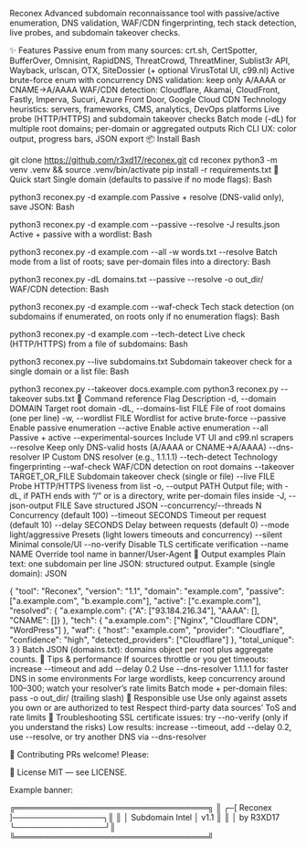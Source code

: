 
Reconex
Advanced subdomain reconnaissance tool with passive/active enumeration, DNS validation, WAF/CDN fingerprinting, tech stack detection, live probes, and subdomain takeover checks. 



✨ Features
Passive enum from many sources: crt.sh, CertSpotter, BufferOver, Omnisint, RapidDNS, ThreatCrowd, ThreatMiner, Sublist3r API, Wayback, urlscan, OTX, SiteDossier (+ optional VirusTotal UI, c99.nl)
Active brute-force enum with concurrency
DNS validation: keep only A/AAAA or CNAME→A/AAAA
WAF/CDN detection: Cloudflare, Akamai, CloudFront, Fastly, Imperva, Sucuri, Azure Front Door, Google Cloud CDN
Technology heuristics: servers, frameworks, CMS, analytics, DevOps platforms
Live probe (HTTP/HTTPS) and subdomain takeover checks
Batch mode (-dL) for multiple root domains; per-domain or aggregated outputs
Rich CLI UX: color output, progress bars, JSON export
📦 Install
Bash

git clone https://github.com/r3xd17/reconex.git
cd reconex
python3 -m venv .venv && source .venv/bin/activate
pip install -r requirements.txt
🚀 Quick start
Single domain (defaults to passive if no mode flags):
Bash

python3 reconex.py -d example.com
Passive + resolve (DNS-valid only), save JSON:
Bash

python3 reconex.py -d example.com --passive --resolve -J results.json
Active + passive with a wordlist:
Bash

python3 reconex.py -d example.com --all -w words.txt --resolve
Batch mode from a list of roots; save per-domain files into a directory:
Bash

python3 reconex.py -dL domains.txt --passive --resolve -o out_dir/
WAF/CDN detection:
Bash

python3 reconex.py -d example.com --waf-check
Tech stack detection (on subdomains if enumerated, on roots only if no enumeration flags):
Bash

python3 reconex.py -d example.com --tech-detect
Live check (HTTP/HTTPS) from a file of subdomains:
Bash

python3 reconex.py --live subdomains.txt
Subdomain takeover check for a single domain or a list file:
Bash

python3 reconex.py --takeover docs.example.com
python3 reconex.py --takeover subs.txt
🧰 Command reference
Flag	Description
-d, --domain DOMAIN	Target root domain
-dL, --domains-list FILE	File of root domains (one per line)
-w, --wordlist FILE	Wordlist for active brute-force
--passive	Enable passive enumeration
--active	Enable active enumeration
--all	Passive + active
--experimental-sources	Include VT UI and c99.nl scrapers
--resolve	Keep only DNS-valid hosts (A/AAAA or CNAME→A/AAAA)
--dns-resolver IP	Custom DNS resolver (e.g., 1.1.1.1)
--tech-detect	Technology fingerprinting
--waf-check	WAF/CDN detection on root domains
--takeover TARGET_OR_FILE	Subdomain takeover check (single or file)
--live FILE	Probe HTTP/HTTPS liveness from list
-o, --output PATH	Output file; with -dL, if PATH ends with “/” or is a directory, write per-domain files inside
-J, --json-output FILE	Save structured JSON
--concurrency/--threads N	Concurrency (default 100)
--timeout SECONDS	Timeout per request (default 10)
--delay SECONDS	Delay between requests (default 0)
--mode light/aggressive	Presets (light lowers timeouts and concurrency)
--silent	Minimal console/UI
--no-verify	Disable TLS certificate verification
--name NAME	Override tool name in banner/User-Agent
📄 Output examples
Plain text: one subdomain per line
JSON: structured output. Example (single domain):
JSON

{
  "tool": "Reconex",
  "version": "1.1",
  "domain": "example.com",
  "passive": ["a.example.com", "b.example.com"],
  "active": ["c.example.com"],
  "resolved": {
    "a.example.com": {"A": ["93.184.216.34"], "AAAA": [], "CNAME": []}
  },
  "tech": {
    "a.example.com": ["Nginx", "Cloudflare CDN", "WordPress"]
  },
  "waf": {
    "host": "example.com",
    "provider": "Cloudflare",
    "confidence": "high",
    "detected_providers": ["Cloudflare"]
  },
  "total_unique": 3
}
Batch JSON (domains.txt): domains object per root plus aggregate counts.
🧪 Tips & performance
If sources throttle or you get timeouts: increase --timeout and add --delay 0.2
Use --dns-resolver 1.1.1.1 for faster DNS in some environments
For large wordlists, keep concurrency around 100–300; watch your resolver’s rate limits
Batch mode + per-domain files: pass -o out_dir/ (trailing slash)
🔐 Responsible use
Use only against assets you own or are authorized to test
Respect third-party data sources’ ToS and rate limits
🐛 Troubleshooting
SSL certificate issues: try --no-verify (only if you understand the risks)
Low results: increase --timeout, add --delay 0.2, use --resolve, or try another DNS via --dns-resolver

🤝 Contributing
PRs welcome! Please:

📜 License
MIT — see LICENSE.

Example banner:

╔══════════════════════════════════╗
║    ╭─[ Reconex ]────────────────╮║
║    │  Subdomain Intel  │  v1.1  ║
║    │  by R3XD17 ╰────────────────╯║
╚══════════════════════════════════╝
